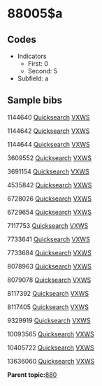 # 88005$a

## Codes

-   Indicators
    -   First: 0
    -   Second: 5
-   Subfield: a

## Sample bibs

1144640 [Quicksearch](https://search.library.yale.edu/catalog/1144640) [VXWS](http://prodorbis.library.yale.edu:7014/vxws/GetHoldingsService?bibId=1144640)

1144642 [Quicksearch](https://search.library.yale.edu/catalog/1144642) [VXWS](http://prodorbis.library.yale.edu:7014/vxws/GetHoldingsService?bibId=1144642)

1144644 [Quicksearch](https://search.library.yale.edu/catalog/1144644) [VXWS](http://prodorbis.library.yale.edu:7014/vxws/GetHoldingsService?bibId=1144644)

3609552 [Quicksearch](https://search.library.yale.edu/catalog/3609552) [VXWS](http://prodorbis.library.yale.edu:7014/vxws/GetHoldingsService?bibId=3609552)

3691154 [Quicksearch](https://search.library.yale.edu/catalog/3691154) [VXWS](http://prodorbis.library.yale.edu:7014/vxws/GetHoldingsService?bibId=3691154)

4535842 [Quicksearch](https://search.library.yale.edu/catalog/4535842) [VXWS](http://prodorbis.library.yale.edu:7014/vxws/GetHoldingsService?bibId=4535842)

6728026 [Quicksearch](https://search.library.yale.edu/catalog/6728026) [VXWS](http://prodorbis.library.yale.edu:7014/vxws/GetHoldingsService?bibId=6728026)

6729654 [Quicksearch](https://search.library.yale.edu/catalog/6729654) [VXWS](http://prodorbis.library.yale.edu:7014/vxws/GetHoldingsService?bibId=6729654)

7117753 [Quicksearch](https://search.library.yale.edu/catalog/7117753) [VXWS](http://prodorbis.library.yale.edu:7014/vxws/GetHoldingsService?bibId=7117753)

7733641 [Quicksearch](https://search.library.yale.edu/catalog/7733641) [VXWS](http://prodorbis.library.yale.edu:7014/vxws/GetHoldingsService?bibId=7733641)

7733684 [Quicksearch](https://search.library.yale.edu/catalog/7733684) [VXWS](http://prodorbis.library.yale.edu:7014/vxws/GetHoldingsService?bibId=7733684)

8078963 [Quicksearch](https://search.library.yale.edu/catalog/8078963) [VXWS](http://prodorbis.library.yale.edu:7014/vxws/GetHoldingsService?bibId=8078963)

8079078 [Quicksearch](https://search.library.yale.edu/catalog/8079078) [VXWS](http://prodorbis.library.yale.edu:7014/vxws/GetHoldingsService?bibId=8079078)

8117392 [Quicksearch](https://search.library.yale.edu/catalog/8117392) [VXWS](http://prodorbis.library.yale.edu:7014/vxws/GetHoldingsService?bibId=8117392)

8117405 [Quicksearch](https://search.library.yale.edu/catalog/8117405) [VXWS](http://prodorbis.library.yale.edu:7014/vxws/GetHoldingsService?bibId=8117405)

9329919 [Quicksearch](https://search.library.yale.edu/catalog/9329919) [VXWS](http://prodorbis.library.yale.edu:7014/vxws/GetHoldingsService?bibId=9329919)

10093565 [Quicksearch](https://search.library.yale.edu/catalog/10093565) [VXWS](http://prodorbis.library.yale.edu:7014/vxws/GetHoldingsService?bibId=10093565)

10405722 [Quicksearch](https://search.library.yale.edu/catalog/10405722) [VXWS](http://prodorbis.library.yale.edu:7014/vxws/GetHoldingsService?bibId=10405722)

13636060 [Quicksearch](https://search.library.yale.edu/catalog/13636060) [VXWS](http://prodorbis.library.yale.edu:7014/vxws/GetHoldingsService?bibId=13636060)

**Parent topic:**[880](../../tags/880/880.md)

